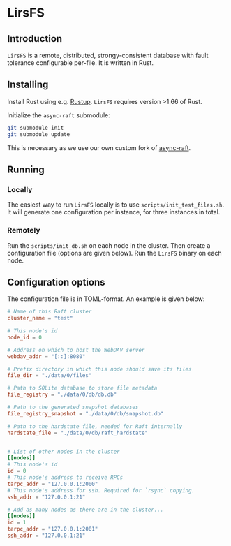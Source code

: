 # LirsFS

## Introduction

`LirsFS` is a remote, distributed, strongy-consistent database with fault tolerance configurable per-file. It is written in Rust.

## Installing

Install Rust using e.g. [Rustup](https://rustup.rs/). `LirsFS` requires version >1.66 of Rust.

Initialize the `async-raft` submodule:

```bash
git submodule init
git submodule update
```

This is necessary as we use our own custom fork of [async-raft](https://github.com/async-raft/async-raft).

## Running

### Locally

The easiest way to run `LirsFS` locally is to use `scripts/init_test_files.sh`. It will generate one configuration per instance, for three instances in total.

### Remotely

Run the `scripts/init_db.sh` on each node in the cluster. Then create a configuration file (options are given below). Run the `LirsFS` binary on each node.

## Configuration options

The configuration file is in TOML-format. An example is given below:

```toml
# Name of this Raft cluster
cluster_name = "test"

# This node's id
node_id = 0

# Address on which to host the WebDAV server
webdav_addr = "[::]:8080"

# Prefix directory in which this node should save its files
file_dir = "./data/0/files"

# Path to SQLite database to store file metadata
file_registry = "./data/0/db/db.db"

# Path to the generated snapshot databases
file_registry_snapshot = "./data/0/db/snapshot.db"

# Path to the hardstate file, needed for Raft internally
hardstate_file = "./data/0/db/raft_hardstate"


# List of other nodes in the cluster
[[nodes]]
# This node's id
id = 0
# This node's address to receive RPCs
tarpc_addr = "127.0.0.1:2000"
# This node's address for ssh. Required for `rsync` copying.
ssh_addr = "127.0.0.1:21"

# Add as many nodes as there are in the cluster...
[[nodes]]
id = 1
tarpc_addr = "127.0.0.1:2001"
ssh_addr = "127.0.0.1:21"

```
